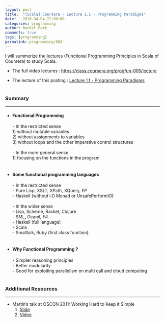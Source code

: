 ```yaml
---
layout: post
title:  "[Scala] Coursera - Lecture 1.1 - Programming Paradigms"
date:   2016-04-04 22:00:00
categories: programming
author: Rachel Park
comments: true
tags: [programming]
permalink: programming/002
---
```



I will summerize the lectures (Functional Programming Principles in Scala of Coursera) to study Scala.


* The full video lectures : <a href="https://class.coursera.org/progfun-005/lecture" target="_blank">https://class.coursera.org/progfun-005/lecture</a>


* The lecture of this posting : <a href="https://class.coursera.org/progfun-005/lecture/8" target="_blank">Lecture 1.1 - Programming Paradigms</a>
<br/><br/>

<h3>Summary</h3>
<hr/>

- <h4>Functional Programming</h4>
    - In the restricted sense <br/>
    	1) without mutable variables <br/>
    	2) without assignments to variables <br/>
    	3) without loops and the other imperative control structures <br/><br/>
    - In the more general sense <br/>
    	1) focusing on the functions in the program <br/><br/>

- <h4>Some functional programming languages</h4>
    - In the restricted sense <br/>
        - Pure Lisp, XSLT, XPath, XQuery, FP <br/>
        - Haskell (without I.O Monad or UnsafePerformIO) <br/><br/>
    - In the wider sense <br/>
        - Lisp, Scheme, Racket, Clojure <br/>
        - SML, Ocaml, F# <br/>
        - Haskell (full language) <br/>
        - Scala <br/>
        - Smalltalk, Ruby (first class function) <br/><br/>

- <h4>Why Functional Programming ?</h4>
    - Simpler reasoning principles <br/>
    - Better modularity <br/>
    - Good for exploiting parallelism on multi call and cloud computing <br/><br/>

<h3>Additional Resources</h3>
<hr/>

* Martin’s talk at OSCON 2011: Working Hard to Keep it Simple <br/>
	1) <a href="http://www.slideshare.net/Odersky/oscon-keynote-working-hard-to-keep-it-simple" target="_blank">Slide</a> <br/>
	2) <a href="https://www.youtube.com/watch?v=3jg1AheF4n0" target="_blank">Video</a>

<br/><br/>


